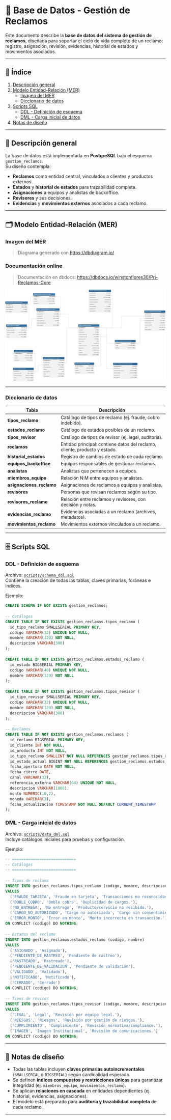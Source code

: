 # 📑 Base de Datos - Gestión de Reclamos

Este documento describe la **base de datos del sistema de gestión de reclamos**, diseñada para soportar el ciclo de vida completo de un reclamo: registro, asignación, revisión, evidencias, historial de estados y movimientos asociados.

---

## 📌 Índice

1. [Descripción general](#-descripción-general)
2. [Modelo Entidad-Relación (MER)](#-modelo-entidad-relación-mer)
   - [Imagen del MER](#imagen-del-mer)
   - [Diccionario de datos](#diccionario-de-datos)
3. [Scripts SQL](#-scripts-sql)
   - [DDL - Definición de esquema](#ddl---definición-de-esquema)
   - [DML - Carga inicial de datos](#dml---carga-inicial-de-datos)
4. [Notas de diseño](#-notas-de-diseño)

---

## 📝 Descripción general

La base de datos está implementada en **PostgreSQL** bajo el esquema `gestion_reclamos`.  
Su diseño contempla:

- **Reclamos** como entidad central, vinculados a clientes y productos externos.
- **Estados** y **historial de estados** para trazabilidad completa.
- **Asignaciones** a equipos y analistas de backoffice.
- **Revisores** y sus decisiones.
- **Evidencias** y **movimientos externos** asociados a cada reclamo.

---

## 🗂 Modelo Entidad-Relación (MER)

### Imagen del MER
> Diagrama generado con https://dbdiagram.io/

### Documentación online
> Documentación en dbdocs: https://dbdocs.io/winstonflores30/Prj-Reclamos-Core

![MER-GestiondeReclamosAbc](./docs/mer-gestion-reclamos.svg)

---

### Diccionario de datos

| Tabla                  | Descripción                                                                 |
|-------------------------|-----------------------------------------------------------------------------|
| **tipos_reclamo**       | Catálogo de tipos de reclamo (ej. fraude, cobro indebido).                  |
| **estados_reclamo**     | Catálogo de estados posibles de un reclamo.                                |
| **tipos_revisor**       | Catálogo de tipos de revisor (ej. legal, auditoría).                       |
| **reclamos**            | Entidad principal: contiene datos del reclamo, cliente, producto y estado. |
| **historial_estados**   | Registro de cambios de estado de cada reclamo.                             |
| **equipos_backoffice**  | Equipos responsables de gestionar reclamos.                                |
| **analistas**           | Analistas que pertenecen a equipos.                                        |
| **miembros_equipo**     | Relación N:M entre equipos y analistas.                                    |
| **asignaciones_reclamo**| Asignaciones de reclamos a equipos y analistas.                            |
| **revisores**           | Personas que revisan reclamos según su tipo.                               |
| **revisores_reclamo**   | Relación entre reclamos y revisores, con decisión y notas.                 |
| **evidencias_reclamo**  | Evidencias asociadas a un reclamo (archivos, metadatos).                   |
| **movimientos_reclamo** | Movimientos externos vinculados a un reclamo.                              |

---

## 🗄 Scripts SQL

### DDL - Definición de esquema
Archivo: [`scripts/schema_ddl.sql`](./scripts/schema_ddl.sql)  
Contiene la creación de todas las tablas, claves primarias, foráneas e índices.

Ejemplo:
```sql
CREATE SCHEMA IF NOT EXISTS gestion_reclamos;

-- Catálogos
CREATE TABLE IF NOT EXISTS gestion_reclamos.tipos_reclamo (
  id_tipo_reclamo SMALLSERIAL PRIMARY KEY,
  codigo VARCHAR(32) UNIQUE NOT NULL,
  nombre VARCHAR(120) NOT NULL,
  descripcion VARCHAR(300)
);

CREATE TABLE IF NOT EXISTS gestion_reclamos.estados_reclamo (
  id_estado BIGSERIAL PRIMARY KEY,
  codigo VARCHAR(40) UNIQUE NOT NULL,
  nombre VARCHAR(120) NOT NULL
);

CREATE TABLE IF NOT EXISTS gestion_reclamos.tipos_revisor (
  id_tipo_revisor SMALLSERIAL PRIMARY KEY,
  codigo VARCHAR(32) UNIQUE NOT NULL,
  nombre VARCHAR(120) NOT NULL,
  descripcion VARCHAR(300)
);

-- Reclamos
CREATE TABLE IF NOT EXISTS gestion_reclamos.reclamos (
  id_reclamo BIGSERIAL PRIMARY KEY,
  id_cliente INT NOT NULL,
  id_producto INT NOT NULL,
  id_tipo_reclamo SMALLINT NOT NULL REFERENCES gestion_reclamos.tipos_reclamo(id_tipo_reclamo),
  id_estado_actual BIGINT NOT NULL REFERENCES gestion_reclamos.estados_reclamo(id_estado),
  fecha_apertura DATE NOT NULL,
  fecha_cierre DATE,
  canal VARCHAR(32),
  referencia_externa VARCHAR(64) UNIQUE NOT NULL,
  descripcion VARCHAR(1000),
  monto NUMERIC(10,2),
  moneda VARCHAR(3),
  fecha_actualizacion TIMESTAMP NOT NULL DEFAULT CURRENT_TIMESTAMP
);
```

### DML - Carga inicial de datos
Archivo: [`scripts/data_dml.sql`](./scripts/data_dml.sql)  
Incluye catálogos iniciales para pruebas y configuración.

Ejemplo:
```sql
-- ============================
-- Catálogos
-- ============================

-- Tipos de reclamo
INSERT INTO gestion_reclamos.tipos_reclamo (codigo, nombre, descripcion)
VALUES
  ('FRAUDE_TARJETA', 'Fraude en tarjeta', 'Transacciones no reconocidas.'),
  ('DOBLE_COBRO', 'Doble cobro', 'Duplicidad de cargos.'),
  ('NO_ENTREGA', 'No entrega', 'Producto/servicio no recibido.'),
  ('CARGO_NO_AUTORIZADO', 'Cargo no autorizado', 'Cargo sin consentimiento.'),
  ('ERROR_MONTO', 'Error en monto', 'Monto incorrecto en transacción.')
ON CONFLICT (codigo) DO NOTHING;

-- Estados del reclamo
INSERT INTO gestion_reclamos.estados_reclamo (codigo, nombre)
VALUES
  ('ASIGNADO', 'Asignado'),
  ('PENDIENTE_DE_RASTREO', 'Pendiente de rastreo'),
  ('RASTREADO', 'Rastreado'),
  ('PENDIENTE_DE_VALIDACION', 'Pendiente de validación'),
  ('VALIDADO', 'Validado'),
  ('NOTIFICADO', 'Notificado'),
  ('CERRADO', 'Cerrado')
ON CONFLICT (codigo) DO NOTHING;

-- Tipos de revisor
INSERT INTO gestion_reclamos.tipos_revisor (codigo, nombre, descripcion)
VALUES
  ('LEGAL', 'Legal', 'Revisión por equipo legal.'),
  ('RIESGOS', 'Riesgos', 'Revisión por gestión de riesgos.'),
  ('CUMPLIMIENTO', 'Cumplimiento', 'Revisión normativa/compliance.'),
  ('IMAGEN', 'Imagen Institucional', 'Revisión de comunicaciones.')
ON CONFLICT (codigo) DO NOTHING;

```

---

## 📌 Notas de diseño

- Todas las tablas incluyen **claves primarias autoincrementales** (`SMALLSERIAL` o `BIGSERIAL`) según cardinalidad esperada.
- Se definen **índices compuestos y restricciones únicas** para garantizar integridad (ej. `miembros_equipo`, `movimientos_reclamo`).
- Se aplican **relaciones en cascada** en entidades dependientes (ej. historial, evidencias, asignaciones).
- El modelo está preparado para **auditoría y trazabilidad completa** de cada reclamo.

---